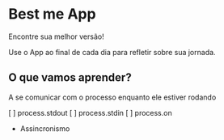 # Best me App

Encontre sua melhor versão!

Use o App ao final de cada dia para refletir sobre sua jornada.

## O que vamos aprender?

A se comunicar com o processo enquanto ele estiver rodando

[ ] process.stdout
[ ] process.stdin
[ ] process.on

*  Assincronismo